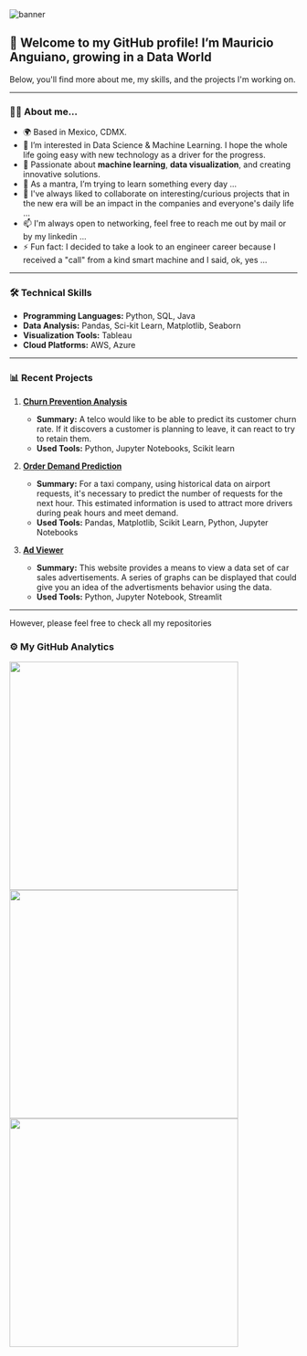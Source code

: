<img alt="banner" src="https://lh3.googleusercontent.com/d/1kOJkYz_NSklYflDMEGRTDZ3_Utpf8TtQ">

## 👋 Welcome to my GitHub profile! I’m Mauricio Anguiano, growing in a Data World
Below, you'll find more about me, my skills, and the projects I'm working on.

---

### 👨‍💻 About me...
- 🌍 Based in Mexico, CDMX.
- 👀 I’m interested in Data Science & Machine Learning. I hope the whole life going easy with new technology as a driver for the progress.
- 🌟 Passionate about **machine learning**, **data visualization**, and creating innovative solutions.
- 🌱 As a mantra, I’m trying to learn something every day ...
- 💞️ I've always liked to collaborate on interesting/curious projects that in the new era will be an impact in the companies and everyone's daily life ...
- 📫 I'm always open to networking, feel free to reach me out by mail or by my linkedin ...
- ⚡ Fun fact: I decided to take a look to an engineer career because I received a "call" from a kind smart machine and I said, ok, yes ...

---

### 🛠️ Technical Skills
- **Programming Languages:** Python, SQL, Java
- **Data Analysis:** Pandas, Sci-kit Learn, Matplotlib, Seaborn
- **Visualization Tools:** Tableau
- **Cloud Platforms:** AWS, Azure

--- 


### 📊 Recent Projects
1. **<a href="https://github.com/mauangwk/interconnect_churn_prevention" target="_blank">Churn Prevention Analysis</a>**
   - **Summary:** A telco would like to be able to predict its customer churn rate. If it discovers a customer is planning to leave, it can react to try to retain them.
   - **Used Tools:** Python, Jupyter Notebooks, Scikit learn  

2. **<a href="https://github.com/mauangwk/slt_order_demand_prediction" target="_blank">Order Demand Prediction</a>**
   - **Summary:** For a taxi company, using historical data on airport requests, it's necessary to predict the number of requests for the next hour. This estimated information is used to attract more drivers during peak hours and meet demand.
   - **Used Tools:** Pandas, Matplotlib, Scikit Learn, Python, Jupyter Notebooks

3. **<a href="https://github.com/mauangwk/ads-car-viewer" target="_blank">Ad Viewer</a>**
   - **Summary:** This website provides a means to view a data set of car sales advertisements. A series of graphs can be displayed that could give you an idea of the advertisments behavior using the data.
   - **Used Tools:** Python, Jupyter Notebook, Streamlit

---

However, please feel free to check all my repositories

### ⚙️ My GitHub Analytics

<p align="center">

<!--
<a href="https://github.com/mauangwk">
<img height="180em" src="https://github-readme-stats-eight-theta.vercel.app/api?username=mauangwk&show_icons=true&theme=algolia&include_all_commits=true&count_private=true"/>
<img height="180em" src="https://github-readme-stats-eight-theta.vercel.app/api/top-langs/?username=mauangwk&layout=compact&langs_count=8&theme=algolia"/>
-->

<img width="400em" src="https://github-readme-streak-stats.herokuapp.com/?user=mauangwk&theme=nord&hide_border=false"/><br>
<img width="400em" src="https://github-readme-stats.vercel.app/api?username=mauangwk&theme=nord&show_icons=true&hide_border=false&count_private=true&include_all_commits=true"/><br>
<img width="400em" src="https://github-readme-stats.vercel.app/api/top-langs/?username=mauangwk&theme=nord&show_icons=true&hide_border=false&layout=compact"/><br>

</p>

